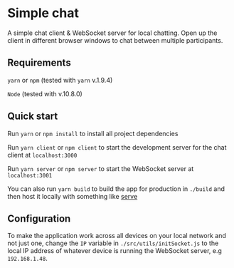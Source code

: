 # Simple chat

A simple chat client & WebSocket server for local chatting. Open up the client in different browser windows to chat between multiple participants.

## Requirements

`yarn` or `npm` (tested with `yarn` v.1.9.4)

`Node` (tested with v.10.8.0)

## Quick start

Run `yarn` or `npm install` to install all project dependencies

Run `yarn client` or `npm client` to start the development server for the chat client at `localhost:3000`

Run `yarn server` or `npm server` to start the WebSocket server at `localhost:3001`

You can also run `yarn build` to build the app for production in `./build` and then host it locally with something like [serve](https://www.npmjs.com/package/serve)

## Configuration

To make the application work across all devices on your local network and not just one, change the `IP` variable in `./src/utils/initSocket.js` to the local IP address of whatever device is running the WebSocket server, e.g `192.168.1.48`.
